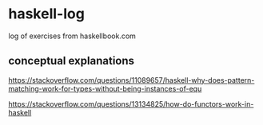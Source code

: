 # haskell-log
log of exercises from haskellbook.com

## conceptual explanations
https://stackoverflow.com/questions/11089657/haskell-why-does-pattern-matching-work-for-types-without-being-instances-of-equ

https://stackoverflow.com/questions/13134825/how-do-functors-work-in-haskell